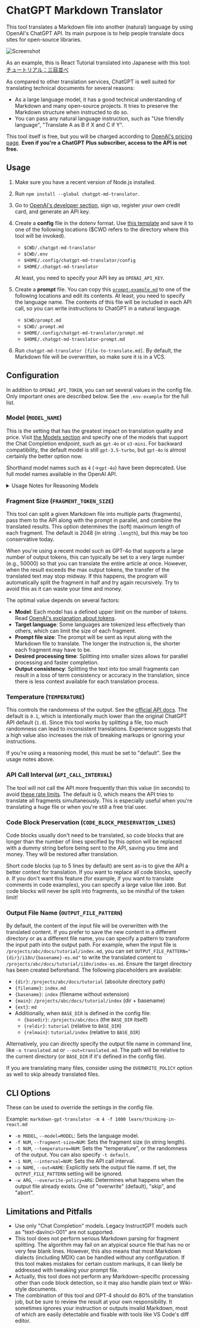 # ChatGPT Markdown Translator

This tool translates a Markdown file into another (natural) language by using OpenAI's ChatGPT API. Its main purpose is to help people translate docs sites for open-source libraries.

![Screenshot](https://raw.githubusercontent.com/smikitky/chatgpt-md-translator/main/docs/screenshot.webp)

As an example, this is React Tutorial translated into Japanese with this tool: [チュートリアル：三目並べ](https://ja-react-8aa88t4yk-fbopensource.vercel.app/learn/tutorial-tic-tac-toe)

As compared to other translation services, ChatGPT is well suited for translating technical documents for several reasons:

- As a large language model, it has a good technical understanding of Markdown and many open-source projects. It tries to preserve the Markdown structure when instructed to do so.
- You can pass any natural language instruction, such as "Use friendly language", "Translate A as B if X and C if Y".

This tool itself is free, but you will be charged according to [OpenAI's pricing page](https://openai.com/pricing). **Even if you're a ChatGPT Plus subscriber, access to the API is not free.**

## Usage

1. Make sure you have a recent version of Node.js installed.
2. Run `npm install --global chatgpt-md-translator`.
3. Go to [OpenAI's developer section](https://platform.openai.com/overview), sign up, register _your own_ credit card, and generate an API key.
4. Create a **config** file in the dotenv format. Use [this template](https://github.com/smikitky/chatgpt-md-translator/blob/main/env-example) and save it to one of the following locations ($CWD refers to the directory where this tool will be invoked).

   - `$CWD/.chatgpt-md-translator`
   - `$CWD/.env`
   - `$HOME/.config/chatgpt-md-translator/config`
   - `$HOME/.chatgpt-md-translator`

   At least, you need to specify your API key as `OPENAI_API_KEY`.

5. Create a **prompt** file. You can copy this [`prompt-example.md`](https://raw.githubusercontent.com/smikitky/markdown-gpt-translator/main/prompt-example.md) to one of the following locations and edit its contents. At least, you need to specify the language name. The contents of this file will be included in each API call, so you can write instructions to ChatGPT in a natural language.

   - `$CWD/prompt.md`
   - `$CWD/.prompt.md`
   - `$HOME/.config/chatgpt-md-translator/prompt.md`
   - `$HOME/.chatgpt-md-translator-prompt.md`

6. Run `chatgpt-md-translator [file-to-translate.md]`. By default, the Markdown file will be overwritten, so make sure it is in a VCS.

## Configuration

In addition to `OPENAI_API_TOKEN`, you can set several values in the config file. Only important ones are described below. See the `.env-example` for the full list.

### Model (`MODEL_NAME`)

This is the setting that has the greatest impact on translation quality and price. Visit [the Models section](https://platform.openai.com/docs/models/) and specify one of the models that support the Chat Completion endpoint, such as `gpt-4o` or `o3-mini`. For backward compatibility, the default model is still `gpt-3.5-turbo`, but `gpt-4o` is almost certainly the better option now.

Shorthand model names such as `4` (→`gpt-4o`) have been deprecated. Use full model names available in the OpenAI API.

<details>

<summary>Usage Notes for Reasoning Models</summary>

This tool now has basic support for reasoning models such as "o3-mini", but be aware of the following:

- It thinks hard before starting to transmit the translation result, so you need to wait patiently.
- It uses a "reasoning effort" parameter instead of "temperature".
- Reasoning models are not necessarily better when it comes to simple natural language processing. Ordinary chat models such as `gpt-4o` may be sufficient.

Your config file would look like this:

```
MODEL=o3-mini
TEMPERATURE=default
REASONING_EFFORT=low
```

</details>

### Fragment Size (`FRAGMENT_TOKEN_SIZE`)

This tool can split a given Markdown file into multiple parts (fragments), pass them to the API along with the prompt in parallel, and combine the translated results. This option determines the (soft) maximum length of each fragment. The default is 2048 (in string `.length`), but this may be too conservative today.

When you're using a recent model such as GPT-4o that supports a large number of output tokens, this can typically be set to a very large number (e.g., 50000) so that you can translate the entire article at once. However, when the result exceeds the max output tokens, the transfer of the translated text may stop midway. If this happens, the program will automatically split the fragment in half and try again recursively. Try to avoid this as it can waste your time and money.

The optimal value depends on several factors:

- **Model**: Each model has a defined upper limit on the number of _tokens_. Read [OpenAI's explanation about tokens](https://platform.openai.com/tokenizer).
- **Target language**: Some languages are tokenized less effectively than others, which can limit the size of each fragment.
- **Prompt file size**: The prompt will be sent as input along with the Markdown file to translate. The longer the instruction is, the shorter each fragment may have to be.
- **Desired processing time**: Splitting into smaller sizes allows for parallel processing and faster completion.
- **Output consistency**: Splitting the text into too small fragments can result in a loss of term consistency or accuracy in the translation, since there is less context available for each translation process.

### Temperature (`TEMPERATURE`)

This controls the randomness of the output. See the [official API docs](https://platform.openai.com/docs/api-reference/chat/create#chat-create-temperature). The default is `0.1`, which is intentionally much lower than the original ChatGPT API default (`1.0`). Since this tool works by splitting a file, too much randomness can lead to inconsistent translations. Experience suggests that a high value also increases the risk of breaking markups or ignoring your instructions.

If you're using a reasoning model, this must be set to "default". See the usage notes above.

### API Call Interval (`API_CALL_INTERVAL`)

The tool will not call the API more frequently than this value (in seconds) to avoid [these rate limits](https://platform.openai.com/docs/guides/rate-limits/what-are-the-rate-limits-for-our-api). The default is 0, which means the API tries to translate all fragments simultaneously. This is especially useful when you're translating a huge file or when you're still a free trial user.

### Code Block Preservation (`CODE_BLOCK_PRESERVATION_LINES`)

Code blocks usually don't need to be translated, so code blocks that are longer than the number of lines specified by this option will be replaced with a dummy string before being sent to the API, saving you time and money. They will be restored after translation.

Short code blocks (up to 5 lines by default) are sent as-is to give the API a better context for translation. If you want to replace all code blocks, specify `0`. If you don't want this feature (for example, if you want to translate comments in code examples), you can specify a large value like `1000`. But code blocks will never be split into fragments, so be mindful of the token limit!

### Output File Name (`OUTPUT_FILE_PATTERN`)

By default, the content of the input file will be overwritten with the translated content. If you prefer to save the new content in a different directory or as a different file name, you can specify a pattern to transform the input path into the output path. For example, when the input file is `/projects/abc/docs/tutorial/index.md`, you can set `OUTPUT_FILE_PATTERN="{dir}/i18n/{basename}-es.md"` to write the translated content to `/projects/abc/docs/tutorial/i18n/index-es.md`. Ensure the target directory has been created beforehand. The following placeholders are available:

- `{dir}`: `/projects/abc/docs/tutorial` (absolute directory path)
- `{filename}`: `index.md`
- `{basename}`: `index` (filename without extension)
- `{main}`: `/projects/abc/docs/tutorial/index` (dir + basename)
- `{ext}`: `md`
- Additionally, when `BASE_DIR` is defined in the config file:
  - `{basedir}`: `/projects/abc/docs` (the `BASE_DIR` itself)
  - `{reldir}`: `tutorial` (relative to `BASE_DIR`)
  - `{relmain}`: `tutorial/index` (relative to `BASE_DIR`)

Alternatively, you can directly specify the output file name in command line, like `-o translated.md` or `--out=translated.md`. The path will be relative to the current directory (or `BASE_DIR` if it's defined in the config file).

If you are translating many files, consider using the `OVERWRITE_POLICY` option as well to skip already translated files.

## CLI Options

These can be used to override the settings in the config file.

Example: `markdown-gpt-translator -m 4 -f 1000 learn/thinking-in-react.md`

- `-m MODEL`, `--model=MODEL`: Sets the language model.
- `-f NUM`, `--fragment-size=NUM`: Sets the fragment size (in string length).
- `-t NUM`, `--temperature=NUM`: Sets the "temperature", or the randomness of the output. You can also specify `-t default`.
- `-i NUM`, `--interval=NUM`: Sets the API call interval.
- `-o NAME`, `--out=NAME`: Explicitly sets the output file name. If set, the `OUTPUT_FILE_PATTERN` setting will be ignored.
- `-w ARG`, `--overwrite-policy=ARG`: Determines what happens when the output file already exists. One of "overwrite" (default), "skip", and "abort".

## Limitations and Pitfalls

- Use only "Chat Completion" models. Legacy InstructGPT models such as "text-davinci-001" are not supported.
- This tool does not perform serious Markdown parsing for fragment splitting. The algorithm may fail on an atypical source file that has no or very few blank lines. However, this also means that most Markdown dialects (including MDX) can be handled without any configuration. If this tool makes mistakes for certain custom markups, it can likely be addressed with tweaking your prompt file.
- Actually, this tool does not perform any Markdown-specific processing other than code block detection, so it may also handle plain text or Wiki-style documents.
- The combination of this tool and GPT-4 should do 80% of the translation job, but be sure to review the result at your own responsibility. It sometimes ignores your instruction or outputs invalid Markdown, most of which are easily detectable and fixable with tools like VS Code's diff editor.
